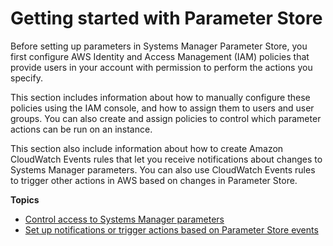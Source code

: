 # Getting started with Parameter Store<a name="sysman-paramstore-settingup"></a>

Before setting up parameters in Systems Manager Parameter Store, you first configure AWS Identity and Access Management \(IAM\) policies that provide users in your account with permission to perform the actions you specify\. 

This section includes information about how to manually configure these policies using the IAM console, and how to assign them to users and user groups\. You can also create and assign policies to control which parameter actions can be run on an instance\. 

This section also include information about how to create Amazon CloudWatch Events rules that let you receive notifications about changes to Systems Manager parameters\. You can also use CloudWatch Events rules to trigger other actions in AWS based on changes in Parameter Store\.

**Topics**
+ [Control access to Systems Manager parameters](sysman-paramstore-access.md)
+ [Set up notifications or trigger actions based on Parameter Store events](sysman-paramstore-cwe.md)
